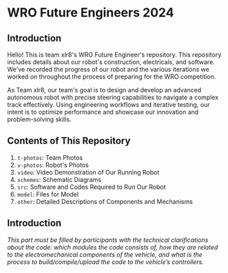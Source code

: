 # WRO Future Engineers 2024
## Introduction
Hello! This is team xlr8's WRO Future Engineer's repository. This repository includes details about our robot's construction, electricals, and software. We've recorded the progress of our robot and the various iterations we worked on throughout the process of preparing for the WRO competition.

As Team xlr8, our team's goal is to design and develop an advanced autonomous robot with precise steering capabilities to navigate a complex track effectively. Using engineering workflows and iterative testing, our intent is to optimize performance and showcase our innovation and problem-solving skills.

## Contents of This Repository
1. `t-photos`: Team Photos
2. `v-photos`: Robot's Photos
3. `video`: Video Demonstration of Our Running Robot
4. `schemes`: Schematic Diagrams
5. `src`: Software and Codes Required to Run Our Robot
6. `model`: Files for Model 
9. `other`: Detailed Descriptions of Components and Mechanisms

## Introduction
_This part must be filled by participants with the technical clarifications about the code: which modules the code consists of, how they are related to the electromechanical components of the vehicle, and what is the process to build/compile/upload the code to the vehicle’s controllers._
